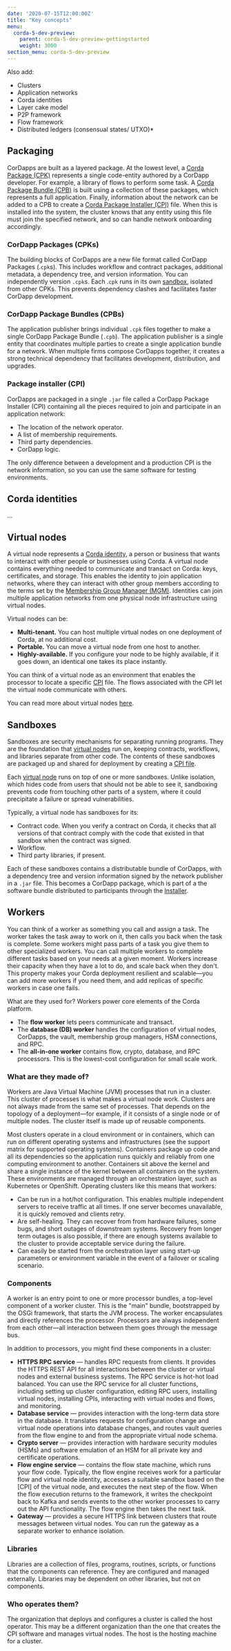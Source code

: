```yaml
---
date: '2020-07-15T12:00:00Z'
title: "Key concepts"
menu:
  corda-5-dev-preview:
    parent: corda-5-dev-preview-gettingstarted
    weight: 3000
section_menu: corda-5-dev-preview
---
```


 [Key concepts should give a brief overview - a paragraph should generally suffice. If you find yourself writing more, consider if the content needs it's on concept section.]: #

Also add:
*	Clusters
*	Application networks
*	Corda identities
*	Layer cake model
*	P2P framework
*	Flow framework
*	Distributed ledgers (consensual states/ UTXO)*

## Packaging

CorDapps are built as a layered package. At the lowest level, a [Corda Package (CPK)](#cordapp-packages-cpks) represents a single code-entity authored by a CorDapp developer. For example, a library of flows to perform some task. A [Corda Package Bundle (CPB)](#cordapp-package-bundles-cpbs) is built using a collection of these packages, which represents a full application. Finally, information about the network can be added to a CPB to create a [Corda Package Installer (CPI)](#package-installer-cpi) file. When this is installed into the system, the cluster knows that any entity using this file must join the specified network, and so can handle network onboarding accordingly.

### CorDapp Packages (CPKs)
The building blocks of CorDapps are a new file format called CorDapp Packages (.`cpk`s). This includes workflow and contract packages, additional metadata, a dependency tree, and version information. You can independently version `.cpk`s. Each .`cpk` runs in its own [sandbox](#sandboxes), isolated from other CPKs. This prevents dependency clashes and facilitates faster CorDapp development.

### CorDapp Package Bundles (CPBs)
The application publisher brings individual `.cpk` files together to make a single CorDapp Package Bundle (`.cpb`). The application publisher is a single entity that coordinates multiple parties to create a single application bundle for a network. When multiple firms compose CorDapps together, it creates a strong technical dependency that facilitates development, distribution, and upgrades.

### Package installer (CPI)
CorDapps are packaged in a single `.jar` file called a CorDapp Package Installer (CPI) containing all the pieces required to join and participate in an application network:

* The location of the network operator.
* A list of membership requirements.
* Third party dependencies.
* CorDapp logic.

The only difference between a development and a production CPI is the network information, so you can use the same software for testing environments.

## Corda identities

...

## Virtual nodes

A virtual node represents a [Corda identity](#corda-identities), a person or business that wants to interact with other people or businesses using Corda. A virtual node contains everything needed to communicate and transact on Corda: keys, certificates, and storage. This enables the identity to join application networks, where they can interact with other group members according to the terms set by the [Membership Group Manager (MGM)](../mgm/overview.html). Identities can join multiple application networks from one physical node infrastructure using virtual nodes.

Virtual nodes can be:
* **Multi-tenant.** You can host multiple virtual nodes on one deployment of Corda, at no additional cost.
* **Portable.** You can move a virtual node from one host to another.
* **Highly-available.** If you configure your node to be highly available, if it goes down, an identical one takes its place instantly.

 You can think of a virtual node as an environment that enables the processor to locate a specific [CPI](#package-installer-cpi) file. The flows associated with the CPI let the virtual node communicate with others.

 You can read more about virtual nodes [here](../getting-started/architecture/virtualnodes.html).

## Sandboxes

Sandboxes are security mechanisms for separating running programs. They are the foundation that [virtual nodes](#virtual-nodes) run on, keeping contracts, workflows, and libraries separate from other code. The contents of these sandboxes are packaged up and shared for deployment by creating a [CPI file](#package-installer-CPI).

Each [virtual node](#virual-nodes) runs on top of one or more sandboxes. Unlike isolation, which hides code from users that should not be able to see it, sandboxing prevents code from touching other parts of a system, where it could precipitate a failure or spread vulnerabilities.

Typically, a virtual node has sandboxes for its:

* Contract code. When you verify a contract on Corda, it checks that all versions of that contract comply with the code that existed in that sandbox when the contract was signed.
* Workflow.
* Third party libraries, if present.

Each of these sandboxes contains a distributable bundle of CorDapps, with a dependency tree and version information signed by the network publisher in a `.jar` file. This becomes a CorDapp package, which is part of a the software bundle distributed to participants through the [Installer](#the-installer).

## Workers

You can think of a worker as something you call and assign a task. The worker takes the task away to work on it, then calls you back when the task is complete. Some workers might pass parts of a task you give them to other specialized workers. You can call multiple workers to complete different tasks based on your needs at a given moment. Workers increase their capacity when they have a lot to do, and scale back when they don't. This property makes your Corda deployment resilient and scalable—you can add more workers if you need them, and add replicas of specific workers in case one fails.

What are they used for?
Workers power core elements of the Corda platform.
* The **flow worker** lets peers communicate and transact.
* The **database (DB) worker** handles the configuration of virtual nodes, CorDapps, the vault, membership group managers, HSM connections, and RPC.
* The **all-in-one worker** contains flow, crypto, database, and RPC processors. This is the lowest-cost configuration for small scale work.

### What are they made of?
Workers are Java Virtual Machine (JVM) processes that run in a cluster. This cluster of processes is what makes a virtual node work. Clusters are not always made from the same set of processes. That depends on the topology of a deployment—for example, if it consists of a single node or of multiple nodes. The cluster itself is made up of reusable components.

Most clusters operate in a cloud environment or in containers, which can run on different operating systems and infrastructures (see the support matrix for supported operating systems). Containers package up code and all its dependencies so the application runs quickly and reliably from one computing environment to another. Containers sit above the kernel and share a single instance of the kernel between all containers on the system. These environments are managed through an orchestration layer, such as Kubernetes or OpenShift. Operating clusters like this means that workers:

* Can be run in a hot/hot configuration. This enables multiple independent servers to receive traffic at all times. If one server becomes unavailable, it is quickly removed and clients retry.
* Are self-healing. They can recover from from hardware failures, some bugs, and short outages of downstream systems. Recovery from longer term outages is also possible, if there are enough systems available to the cluster to provide acceptable service during the failure.
* Can easily be started from the orchestration layer using start-up parameters or environment variable in the event of a failover or scaling scenario.

### Components
A worker is an entry point to one or more processor bundles, a top-level component of a worker cluster. This is the "main" bundle, bootstrapped by the OSGi framework, that starts the JVM process. The worker encapsulates and directly references the processor. Processors are always independent from each other—all interaction between them goes through the message bus.

In addition to processors, you might find these components in a cluster:

* **HTTPS RPC service** — handles RPC requests from clients. It provides the HTTPS REST API for all interactions between the cluster or virtual nodes and external business systems. The RPC service is hot-hot load balanced. You can use the RPC service for all cluster functions, including setting up cluster configuration, editing RPC users, installing virtual nodes, installing CPIs, interacting with virtual nodes and flows, and monitoring.
* **Database service** — provides interaction with the long-term data store in the database. It translates requests for configuration change and virtual node operations into database changes, and routes vault queries from the flow engine to and from the appropriate virtual node schema.
* **Crypto server** — provides interaction with hardware security modules (HSMs) and software emulation of an HSM for all private key and certificate operations.
* **Flow engine service** — contains the flow state machine, which runs your flow code. Typically, the flow engine receives work for a particular flow and virtual node identity, accesses a suitable sandbox based on the [CPI] of the virtual node, and executes the next step of the flow. When the flow execution returns to the framework, it writes the checkpoint back to Kafka and sends events to the other worker processes to carry out the API functionality. The flow engine then takes the next task.
* **Gateway** — provides a secure HTTPS link between clusters that route messages between virtual nodes. You can run the gateway as a separate worker to enhance isolation.

### Libraries
Libraries are a collection of files, programs, routines, scripts, or functions that the components can reference. They are configured and managed externally. Libraries may be dependent on other libraries, but not on components.

### Who operates them?
The organization that deploys and configures a cluster is called the host operator. This may be a different organization than the one that creates the CPI software and manages virtual nodes. The host is the hosting machine for a cluster.
